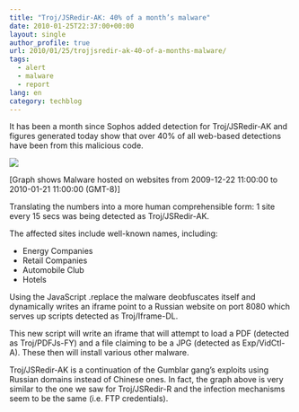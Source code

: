 ```yaml
---
title: "Troj/JSRedir-AK: 40% of a month’s malware"
date: 2010-01-25T22:37:00+00:00
layout: single
author_profile: true
url: 2010/01/25/trojjsredir-ak-40-of-a-months-malware/
tags:
  - alert
  - malware
  - report
lang: en
category: techblog
---
```

It has been a month since Sophos added detection for Troj/JSRedir-AK and figures generated today show that over 40% of all web-based detections have been from this malicious code.

[![](http://3.bp.blogspot.com/_vaUVXcmC3OI/S14Vf-CzbgI/AAAAAAAAAwI/9YvVqXMcP1c/s640/manhattan1.jpg)](http://3.bp.blogspot.com/_vaUVXcmC3OI/S14Vf-CzbgI/AAAAAAAAAwI/9YvVqXMcP1c/s1600-h/manhattan1.jpg)

[Graph shows Malware hosted on websites from 2009-12-22 11:00:00 to 2010-01-21 11:00:00 (GMT-8)]

Translating the numbers into a more human comprehensible form: 1 site every 15 secs was being detected as Troj/JSRedir-AK.

The affected sites include well-known names, including:

* Energy Companies
* Retail Companies
* Automobile Club
* Hotels

Using the JavaScript .replace the malware deobfuscates itself and dynamically writes an iframe point to a Russian website on port 8080 which serves up scripts detected as Troj/Iframe-DL.

This new script will write an iframe that will attempt to load a PDF (detected as Troj/PDFJs-FY) and a file claiming to be a JPG (detected as Exp/VidCtl-A). These then will install various other malware.

Troj/JSRedir-AK is a continuation of the Gumblar gang’s exploits using Russian domains instead of Chinese ones. In fact, the graph above is very similar to the one we saw for Troj/JSRedir-R and the infection mechanisms seem to be the same (i.e. FTP credentials).
